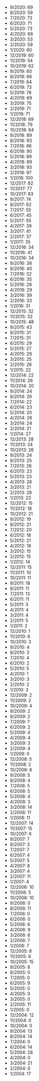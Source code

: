 *  9/2020: 69
*  8/2020: 59
*  7/2020: 73
*  6/2020: 71
*  5/2020: 73
*  4/2020: 68
*  3/2020: 53
*  2/2020: 59
*  1/2020: 60
*  12/2019: 60
*  11/2019: 54
*  10/2019: 62
*  9/2019: 60
*  8/2019: 66
*  7/2019: 64
*  6/2019: 73
*  5/2019: 78
*  4/2019: 69
*  3/2019: 75
*  2/2019: 71
*  1/2019: 71
*  12/2018: 69
*  11/2018: 79
*  10/2018: 84
*  9/2018: 89
*  8/2018: 93
*  7/2018: 86
*  6/2018: 90
*  5/2018: 89
*  4/2018: 89
*  3/2018: 93
*  2/2018: 97
*  1/2018: 100
*  12/2017: 82
*  11/2017: 77
*  10/2017: 83
*  9/2017: 74
*  8/2017: 62
*  7/2017: 55
*  6/2017: 45
*  5/2017: 55
*  4/2017: 39
*  3/2017: 41
*  2/2017: 37
*  1/2017: 35
*  12/2016: 34
*  11/2016: 41
*  10/2016: 34
*  9/2016: 38
*  8/2016: 40
*  7/2016: 32
*  6/2016: 35
*  5/2016: 28
*  4/2016: 29
*  3/2016: 39
*  2/2016: 33
*  1/2016: 31
*  12/2015: 32
*  11/2015: 32
*  10/2015: 48
*  9/2015: 43
*  8/2015: 31
*  7/2015: 31
*  6/2015: 29
*  5/2015: 27
*  4/2015: 29
*  3/2015: 25
*  2/2015: 26
*  1/2015: 22
*  12/2014: 22
*  11/2014: 26
*  10/2014: 20
*  9/2014: 24
*  8/2014: 26
*  7/2014: 22
*  6/2014: 23
*  5/2014: 20
*  4/2014: 26
*  3/2014: 24
*  2/2014: 21
*  1/2014: 27
*  12/2013: 28
*  11/2013: 24
*  10/2013: 26
*  9/2013: 24
*  8/2013: 25
*  7/2013: 26
*  6/2013: 23
*  5/2013: 23
*  4/2013: 26
*  3/2013: 21
*  2/2013: 28
*  1/2013: 23
*  12/2012: 15
*  11/2012: 18
*  10/2012: 21
*  9/2012: 19
*  8/2012: 21
*  7/2012: 20
*  6/2012: 18
*  5/2012: 21
*  4/2012: 18
*  3/2012: 15
*  2/2012: 15
*  1/2012: 14
*  12/2011: 15
*  11/2011: 10
*  10/2011: 11
*  9/2011: 18
*  8/2011: 11
*  7/2011: 13
*  6/2011: 11
*  5/2011: 3
*  4/2011: 4
*  3/2011: 4
*  2/2011: 5
*  1/2011: 2
*  12/2010: 1
*  11/2010: 6
*  10/2010: 3
*  9/2010: 4
*  8/2010: 3
*  7/2010: 4
*  6/2010: 2
*  5/2010: 5
*  4/2010: 1
*  3/2010: 3
*  2/2010: 2
*  1/2010: 3
*  12/2009: 2
*  11/2009: 2
*  10/2009: 4
*  9/2009: 2
*  8/2009: 2
*  7/2009: 7
*  6/2009: 2
*  5/2009: 4
*  4/2009: 4
*  3/2009: 3
*  2/2009: 4
*  1/2009: 0
*  12/2008: 5
*  11/2008: 2
*  10/2008: 6
*  9/2008: 5
*  8/2008: 4
*  7/2008: 5
*  6/2008: 5
*  5/2008: 4
*  4/2008: 3
*  3/2008: 14
*  2/2008: 11
*  1/2008: 11
*  12/2007: 14
*  11/2007: 15
*  10/2007: 6
*  9/2007: 7
*  8/2007: 3
*  7/2007: 7
*  6/2007: 4
*  5/2007: 5
*  4/2007: 8
*  3/2007: 4
*  2/2007: 11
*  1/2007: 4
*  12/2006: 10
*  11/2006: 5
*  10/2006: 10
*  9/2006: 0
*  8/2006: 11
*  7/2006: 0
*  6/2006: 0
*  5/2006: 6
*  4/2006: 9
*  3/2006: 6
*  2/2006: 7
*  1/2006: 7
*  12/2005: 8
*  11/2005: 8
*  10/2005: 15
*  9/2005: 8
*  8/2005: 0
*  7/2005: 0
*  6/2005: 9
*  5/2005: 0
*  4/2005: 0
*  3/2005: 0
*  2/2005: 11
*  1/2005: 0
*  12/2004: 12
*  11/2004: 0
*  10/2004: 0
*  9/2004: 13
*  8/2004: 14
*  7/2004: 0
*  6/2004: 14
*  5/2004: 28
*  4/2004: 0
*  3/2004: 21
*  2/2004: 0
*  1/2004: 17